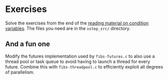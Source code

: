 # Exercises

Solve the exercises from the end of the [reading material on condition
variables](http://pages.cs.wisc.edu/~remzi/OSTEP/threads-cv.pdf).  The
files you need are in the `ostep_src/` directory.

## And a fun one

Modify the futures implementation used by `fibs-futures.c` to also use
a thread pool or task queue to avoid having to launch a thread for
every future.  Combine this with `fibs-threadpool.c` to efficiently
exploit all degrees of parallelism.
